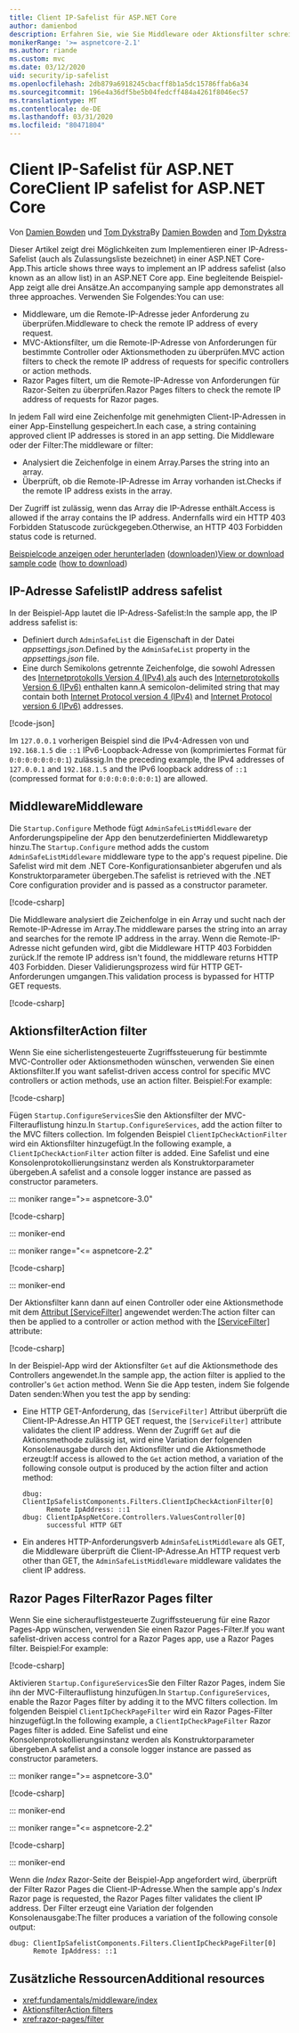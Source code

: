 ```yaml
---
title: Client IP-Safelist für ASP.NET Core
author: damienbod
description: Erfahren Sie, wie Sie Middleware oder Aktionsfilter schreiben, um Remote-IP-Adressen anhand einer Liste genehmigter IP-Adressen zu überprüfen.
monikerRange: '>= aspnetcore-2.1'
ms.author: riande
ms.custom: mvc
ms.date: 03/12/2020
uid: security/ip-safelist
ms.openlocfilehash: 2db879a6918245cbacff8b1a5dc15786ffab6a34
ms.sourcegitcommit: 196e4a36df5be5b04fedcff484a4261f8046ec57
ms.translationtype: MT
ms.contentlocale: de-DE
ms.lasthandoff: 03/31/2020
ms.locfileid: "80471804"
---
```

# <a name="client-ip-safelist-for-aspnet-core"></a><span data-ttu-id="fb5a0-103">Client IP-Safelist für ASP.NET Core</span><span class="sxs-lookup"><span data-stu-id="fb5a0-103">Client IP safelist for ASP.NET Core</span></span>

<span data-ttu-id="fb5a0-104">Von [Damien Bowden](https://twitter.com/damien_bod) und [Tom Dykstra](https://github.com/tdykstra)</span><span class="sxs-lookup"><span data-stu-id="fb5a0-104">By [Damien Bowden](https://twitter.com/damien_bod) and [Tom Dykstra](https://github.com/tdykstra)</span></span>
 
<span data-ttu-id="fb5a0-105">Dieser Artikel zeigt drei Möglichkeiten zum Implementieren einer IP-Adress-Safelist (auch als Zulassungsliste bezeichnet) in einer ASP.NET Core-App.</span><span class="sxs-lookup"><span data-stu-id="fb5a0-105">This article shows three ways to implement an IP address safelist (also known as an allow list) in an ASP.NET Core app.</span></span> <span data-ttu-id="fb5a0-106">Eine begleitende Beispiel-App zeigt alle drei Ansätze.</span><span class="sxs-lookup"><span data-stu-id="fb5a0-106">An accompanying sample app demonstrates all three approaches.</span></span> <span data-ttu-id="fb5a0-107">Verwenden Sie Folgendes:</span><span class="sxs-lookup"><span data-stu-id="fb5a0-107">You can use:</span></span>

* <span data-ttu-id="fb5a0-108">Middleware, um die Remote-IP-Adresse jeder Anforderung zu überprüfen.</span><span class="sxs-lookup"><span data-stu-id="fb5a0-108">Middleware to check the remote IP address of every request.</span></span>
* <span data-ttu-id="fb5a0-109">MVC-Aktionsfilter, um die Remote-IP-Adresse von Anforderungen für bestimmte Controller oder Aktionsmethoden zu überprüfen.</span><span class="sxs-lookup"><span data-stu-id="fb5a0-109">MVC action filters to check the remote IP address of requests for specific controllers or action methods.</span></span>
* <span data-ttu-id="fb5a0-110">Razor Pages filtert, um die Remote-IP-Adresse von Anforderungen für Razor-Seiten zu überprüfen.</span><span class="sxs-lookup"><span data-stu-id="fb5a0-110">Razor Pages filters to check the remote IP address of requests for Razor pages.</span></span>

<span data-ttu-id="fb5a0-111">In jedem Fall wird eine Zeichenfolge mit genehmigten Client-IP-Adressen in einer App-Einstellung gespeichert.</span><span class="sxs-lookup"><span data-stu-id="fb5a0-111">In each case, a string containing approved client IP addresses is stored in an app setting.</span></span> <span data-ttu-id="fb5a0-112">Die Middleware oder der Filter:</span><span class="sxs-lookup"><span data-stu-id="fb5a0-112">The middleware or filter:</span></span>

* <span data-ttu-id="fb5a0-113">Analysiert die Zeichenfolge in einem Array.</span><span class="sxs-lookup"><span data-stu-id="fb5a0-113">Parses the string into an array.</span></span> 
* <span data-ttu-id="fb5a0-114">Überprüft, ob die Remote-IP-Adresse im Array vorhanden ist.</span><span class="sxs-lookup"><span data-stu-id="fb5a0-114">Checks if the remote IP address exists in the array.</span></span>

<span data-ttu-id="fb5a0-115">Der Zugriff ist zulässig, wenn das Array die IP-Adresse enthält.</span><span class="sxs-lookup"><span data-stu-id="fb5a0-115">Access is allowed if the array contains the IP address.</span></span> <span data-ttu-id="fb5a0-116">Andernfalls wird ein HTTP 403 Forbidden Statuscode zurückgegeben.</span><span class="sxs-lookup"><span data-stu-id="fb5a0-116">Otherwise, an HTTP 403 Forbidden status code is returned.</span></span>

<span data-ttu-id="fb5a0-117">[Beispielcode anzeigen oder herunterladen](https://github.com/dotnet/AspNetCore.Docs/tree/master/aspnetcore/security/ip-safelist/samples) ([downloaden](xref:index#how-to-download-a-sample))</span><span class="sxs-lookup"><span data-stu-id="fb5a0-117">[View or download sample code](https://github.com/dotnet/AspNetCore.Docs/tree/master/aspnetcore/security/ip-safelist/samples) ([how to download](xref:index#how-to-download-a-sample))</span></span>

## <a name="ip-address-safelist"></a><span data-ttu-id="fb5a0-118">IP-Adresse Safelist</span><span class="sxs-lookup"><span data-stu-id="fb5a0-118">IP address safelist</span></span>

<span data-ttu-id="fb5a0-119">In der Beispiel-App lautet die IP-Adress-Safelist:</span><span class="sxs-lookup"><span data-stu-id="fb5a0-119">In the sample app, the IP address safelist is:</span></span>

* <span data-ttu-id="fb5a0-120">Definiert durch `AdminSafeList` die Eigenschaft in der Datei *appsettings.json.*</span><span class="sxs-lookup"><span data-stu-id="fb5a0-120">Defined by the `AdminSafeList` property in the *appsettings.json* file.</span></span>
* <span data-ttu-id="fb5a0-121">Eine durch Semikolons getrennte Zeichenfolge, die sowohl Adressen des [Internetprotokolls Version 4 (IPv4) als](https://wikipedia.org/wiki/IPv4) auch des [Internetprotokolls Version 6 (IPv6)](https://wikipedia.org/wiki/IPv6) enthalten kann.</span><span class="sxs-lookup"><span data-stu-id="fb5a0-121">A semicolon-delimited string that may contain both [Internet Protocol version 4 (IPv4)](https://wikipedia.org/wiki/IPv4) and [Internet Protocol version 6 (IPv6)](https://wikipedia.org/wiki/IPv6) addresses.</span></span>

[!code-json[](ip-safelist/samples/3.x/ClientIpAspNetCore/appsettings.json?range=1-3&highlight=2)]

<span data-ttu-id="fb5a0-122">Im `127.0.0.1` vorherigen Beispiel sind die IPv4-Adressen von und `192.168.1.5` die `::1` IPv6-Loopback-Adresse von (komprimiertes Format für `0:0:0:0:0:0:0:1`) zulässig.</span><span class="sxs-lookup"><span data-stu-id="fb5a0-122">In the preceding example, the IPv4 addresses of `127.0.0.1` and `192.168.1.5` and the IPv6 loopback address of `::1` (compressed format for `0:0:0:0:0:0:0:1`) are allowed.</span></span>

## <a name="middleware"></a><span data-ttu-id="fb5a0-123">Middleware</span><span class="sxs-lookup"><span data-stu-id="fb5a0-123">Middleware</span></span>

<span data-ttu-id="fb5a0-124">Die `Startup.Configure` Methode fügt `AdminSafeListMiddleware` der Anforderungspipeline der App den benutzerdefinierten Middlewaretyp hinzu.</span><span class="sxs-lookup"><span data-stu-id="fb5a0-124">The `Startup.Configure` method adds the custom `AdminSafeListMiddleware` middleware type to the app's request pipeline.</span></span> <span data-ttu-id="fb5a0-125">Die Safelist wird mit dem .NET Core-Konfigurationsanbieter abgerufen und als Konstruktorparameter übergeben.</span><span class="sxs-lookup"><span data-stu-id="fb5a0-125">The safelist is retrieved with the .NET Core configuration provider and is passed as a constructor parameter.</span></span>

[!code-csharp[](ip-safelist/samples/3.x/ClientIpAspNetCore/Startup.cs?name=snippet_ConfigureAddMiddleware)]

<span data-ttu-id="fb5a0-126">Die Middleware analysiert die Zeichenfolge in ein Array und sucht nach der Remote-IP-Adresse im Array.</span><span class="sxs-lookup"><span data-stu-id="fb5a0-126">The middleware parses the string into an array and searches for the remote IP address in the array.</span></span> <span data-ttu-id="fb5a0-127">Wenn die Remote-IP-Adresse nicht gefunden wird, gibt die Middleware HTTP 403 Forbidden zurück.</span><span class="sxs-lookup"><span data-stu-id="fb5a0-127">If the remote IP address isn't found, the middleware returns HTTP 403 Forbidden.</span></span> <span data-ttu-id="fb5a0-128">Dieser Validierungsprozess wird für HTTP GET-Anforderungen umgangen.</span><span class="sxs-lookup"><span data-stu-id="fb5a0-128">This validation process is bypassed for HTTP GET requests.</span></span>

[!code-csharp[](ip-safelist/samples/Shared/ClientIpSafelistComponents/Middlewares/AdminSafeListMiddleware.cs?name=snippet_ClassOnly)]

## <a name="action-filter"></a><span data-ttu-id="fb5a0-129">Aktionsfilter</span><span class="sxs-lookup"><span data-stu-id="fb5a0-129">Action filter</span></span>

<span data-ttu-id="fb5a0-130">Wenn Sie eine sicherlistengesteuerte Zugriffssteuerung für bestimmte MVC-Controller oder Aktionsmethoden wünschen, verwenden Sie einen Aktionsfilter.</span><span class="sxs-lookup"><span data-stu-id="fb5a0-130">If you want safelist-driven access control for specific MVC controllers or action methods, use an action filter.</span></span> <span data-ttu-id="fb5a0-131">Beispiel:</span><span class="sxs-lookup"><span data-stu-id="fb5a0-131">For example:</span></span>

[!code-csharp[](ip-safelist/samples/Shared/ClientIpSafelistComponents/Filters/ClientIpCheckActionFilter.cs?name=snippet_ClassOnly)]

<span data-ttu-id="fb5a0-132">Fügen `Startup.ConfigureServices`Sie den Aktionsfilter der MVC-Filterauflistung hinzu.</span><span class="sxs-lookup"><span data-stu-id="fb5a0-132">In `Startup.ConfigureServices`, add the action filter to the MVC filters collection.</span></span> <span data-ttu-id="fb5a0-133">Im folgenden Beispiel `ClientIpCheckActionFilter` wird ein Aktionsfilter hinzugefügt.</span><span class="sxs-lookup"><span data-stu-id="fb5a0-133">In the following example, a `ClientIpCheckActionFilter` action filter is added.</span></span> <span data-ttu-id="fb5a0-134">Eine Safelist und eine Konsolenprotokollierungsinstanz werden als Konstruktorparameter übergeben.</span><span class="sxs-lookup"><span data-stu-id="fb5a0-134">A safelist and a console logger instance are passed as constructor parameters.</span></span>

::: moniker range=">= aspnetcore-3.0"

[!code-csharp[](ip-safelist/samples/3.x/ClientIpAspNetCore/Startup.cs?name=snippet_ConfigureServicesActionFilter)]

::: moniker-end

::: moniker range="<= aspnetcore-2.2"

[!code-csharp[](ip-safelist/samples/2.x/ClientIpAspNetCore/Startup.cs?name=snippet_ConfigureServicesActionFilter)]

::: moniker-end

<span data-ttu-id="fb5a0-135">Der Aktionsfilter kann dann auf einen Controller oder eine Aktionsmethode mit dem [Attribut [ServiceFilter]](xref:Microsoft.AspNetCore.Mvc.ServiceFilterAttribute) angewendet werden:</span><span class="sxs-lookup"><span data-stu-id="fb5a0-135">The action filter can then be applied to a controller or action method with the [[ServiceFilter]](xref:Microsoft.AspNetCore.Mvc.ServiceFilterAttribute) attribute:</span></span>

[!code-csharp[](ip-safelist/samples/3.x/ClientIpAspNetCore/Controllers/ValuesController.cs?name=snippet_ActionFilter&highlight=1)]

<span data-ttu-id="fb5a0-136">In der Beispiel-App wird der Aktionsfilter `Get` auf die Aktionsmethode des Controllers angewendet.</span><span class="sxs-lookup"><span data-stu-id="fb5a0-136">In the sample app, the action filter is applied to the controller's `Get` action method.</span></span> <span data-ttu-id="fb5a0-137">Wenn Sie die App testen, indem Sie folgende Daten senden:</span><span class="sxs-lookup"><span data-stu-id="fb5a0-137">When you test the app by sending:</span></span>

* <span data-ttu-id="fb5a0-138">Eine HTTP GET-Anforderung, das `[ServiceFilter]` Attribut überprüft die Client-IP-Adresse.</span><span class="sxs-lookup"><span data-stu-id="fb5a0-138">An HTTP GET request, the `[ServiceFilter]` attribute validates the client IP address.</span></span> <span data-ttu-id="fb5a0-139">Wenn der Zugriff `Get` auf die Aktionsmethode zulässig ist, wird eine Variation der folgenden Konsolenausgabe durch den Aktionsfilter und die Aktionsmethode erzeugt:</span><span class="sxs-lookup"><span data-stu-id="fb5a0-139">If access is allowed to the `Get` action method, a variation of the following console output is produced by the action filter and action method:</span></span>

    ```
    dbug: ClientIpSafelistComponents.Filters.ClientIpCheckActionFilter[0]
          Remote IpAddress: ::1
    dbug: ClientIpAspNetCore.Controllers.ValuesController[0]
          successful HTTP GET    
    ```

* <span data-ttu-id="fb5a0-140">Ein anderes HTTP-Anforderungsverb `AdminSafeListMiddleware` als GET, die Middleware überprüft die Client-IP-Adresse.</span><span class="sxs-lookup"><span data-stu-id="fb5a0-140">An HTTP request verb other than GET, the `AdminSafeListMiddleware` middleware validates the client IP address.</span></span>

## <a name="razor-pages-filter"></a><span data-ttu-id="fb5a0-141">Razor Pages Filter</span><span class="sxs-lookup"><span data-stu-id="fb5a0-141">Razor Pages filter</span></span>

<span data-ttu-id="fb5a0-142">Wenn Sie eine sicherauflistgesteuerte Zugriffssteuerung für eine Razor Pages-App wünschen, verwenden Sie einen Razor Pages-Filter.</span><span class="sxs-lookup"><span data-stu-id="fb5a0-142">If you want safelist-driven access control for a Razor Pages app, use a Razor Pages filter.</span></span> <span data-ttu-id="fb5a0-143">Beispiel:</span><span class="sxs-lookup"><span data-stu-id="fb5a0-143">For example:</span></span>

[!code-csharp[](ip-safelist/samples/Shared/ClientIpSafelistComponents/Filters/ClientIpCheckPageFilter.cs?name=snippet_ClassOnly)]

<span data-ttu-id="fb5a0-144">Aktivieren `Startup.ConfigureServices`Sie den Filter Razor Pages, indem Sie ihn der MVC-Filterauflistung hinzufügen.</span><span class="sxs-lookup"><span data-stu-id="fb5a0-144">In `Startup.ConfigureServices`, enable the Razor Pages filter by adding it to the MVC filters collection.</span></span> <span data-ttu-id="fb5a0-145">Im folgenden Beispiel `ClientIpCheckPageFilter` wird ein Razor Pages-Filter hinzugefügt.</span><span class="sxs-lookup"><span data-stu-id="fb5a0-145">In the following example, a `ClientIpCheckPageFilter` Razor Pages filter is added.</span></span> <span data-ttu-id="fb5a0-146">Eine Safelist und eine Konsolenprotokollierungsinstanz werden als Konstruktorparameter übergeben.</span><span class="sxs-lookup"><span data-stu-id="fb5a0-146">A safelist and a console logger instance are passed as constructor parameters.</span></span>

::: moniker range=">= aspnetcore-3.0"

[!code-csharp[](ip-safelist/samples/3.x/ClientIpAspNetCore/Startup.cs?name=snippet_ConfigureServicesPageFilter)]

::: moniker-end

::: moniker range="<= aspnetcore-2.2"

[!code-csharp[](ip-safelist/samples/2.x/ClientIpAspNetCore/Startup.cs?name=snippet_ConfigureServicesPageFilter)]

::: moniker-end

<span data-ttu-id="fb5a0-147">Wenn die *Index* Razor-Seite der Beispiel-App angefordert wird, überprüft der Filter Razor Pages die Client-IP-Adresse.</span><span class="sxs-lookup"><span data-stu-id="fb5a0-147">When the sample app's *Index* Razor page is requested, the Razor Pages filter validates the client IP address.</span></span> <span data-ttu-id="fb5a0-148">Der Filter erzeugt eine Variation der folgenden Konsolenausgabe:</span><span class="sxs-lookup"><span data-stu-id="fb5a0-148">The filter produces a variation of the following console output:</span></span>

```
dbug: ClientIpSafelistComponents.Filters.ClientIpCheckPageFilter[0]
      Remote IpAddress: ::1
```

## <a name="additional-resources"></a><span data-ttu-id="fb5a0-149">Zusätzliche Ressourcen</span><span class="sxs-lookup"><span data-stu-id="fb5a0-149">Additional resources</span></span>

* <xref:fundamentals/middleware/index>
* [<span data-ttu-id="fb5a0-150">Aktionsfilter</span><span class="sxs-lookup"><span data-stu-id="fb5a0-150">Action filters</span></span>](xref:mvc/controllers/filters#action-filters)
* <xref:razor-pages/filter>
